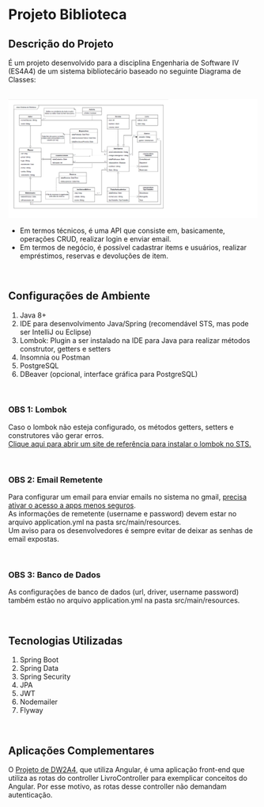 # Projeto Biblioteca

## Descrição do Projeto

É um projeto desenvolvido para a disciplina Engenharia de Software IV (ES4A4) de um sistema bibliotecário baseado no seguinte Diagrama de Classes:

<br>
<img src="/Diagrama de Classes - Sistema Biblioteca.png">
<br>

- Em termos técnicos, é uma API que consiste em, basicamente, operações CRUD, realizar login e enviar email.
- Em termos de negócio, é possível cadastrar items e usuários, realizar empréstimos, reservas e devoluções de item.

<br>

## Configurações de Ambiente

1. Java 8+
2. IDE para desenvolvimento Java/Spring (recomendável STS, mas pode ser IntelliJ ou Eclipse)
3. Lombok: Plugin a ser instalado na IDE para Java para realizar métodos construtor, getters e setters
4. Insomnia ou Postman
5. PostgreSQL
6. DBeaver (opcional, interface gráfica para PostgreSQL)

<br>

### OBS 1: Lombok
Caso o lombok não esteja configurado, os métodos getters, setters e construtores vão gerar erros.
<br>
[Clique aqui para abrir um site de referência para instalar o lombok no STS.](https://dicasdejava.com.br/como-configurar-o-lombok-no-eclipse/)

<br>

### OBS 2: Email Remetente
Para configurar um email para enviar emails no sistema no gmail, [precisa ativar o acesso a apps menos seguros](https://myaccount.google.com/lesssecureapps).
<br>
As informações de remetente (username e password) devem estar no arquivo application.yml na pasta src/main/resources.
<br>
Um aviso para os desenvolvedores é sempre evitar de deixar as senhas de email expostas.

<br>

### OBS 3: Banco de Dados
As configurações de banco de dados (url, driver, username password) também estão no arquivo application.yml na pasta src/main/resources.

<br>

## Tecnologias Utilizadas

1. Spring Boot
2. Spring Data
3. Spring Security
4. JPA
5. JWT
6. Nodemailer
7. Flyway

<br>

## Aplicações Complementares

O [Projeto de DW2A4](https://github.com/leonarita/ProjetoDW2A4), que utiliza Angular, é uma aplicação front-end que utiliza as rotas do controller LivroController para exemplicar conceitos do Angular. Por esse motivo, as rotas desse controller não demandam autenticação.




